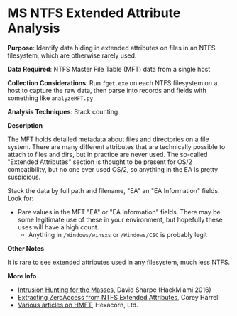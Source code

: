 # MS NTFS Extended Attribute Analysis

**Purpose**: Identify data hiding in extended attributes on files in an NTFS filesystem, which are otherwise rarely used.  

**Data Required**: NTFS Master File Table (MFT) data from a single host

**Collection Considerations**: Run `fget.exe` on each NTFS filesystem on a host to capture the raw data, then parse into records and fields with something like `analyzeMFT.py`

**Analysis Techniques**: Stack counting

**Description**

The MFT holds detailed metadata about files and directories on a file system.  There are many different attributes that are technically possible to attach to files and dirs, but in practice are never used.  The so-called "Extended Attributes" section is thought to be present for OS/2 compatibility, but no one ever used OS/2, so anything in the EA is pretty suspicious.  

Stack the data by full path and filename, "EA" an "EA Information" fields.  Look for:

* Rare values in the MFT "EA" or "EA Information" fields.  There may be some legitimate use of these in your environment, but hopefully these uses will have a high count.
    * Anything in `/Windows/winsxs` or `/Windows/CSC` is probably legit


**Other Notes**

It is rare to see extended attributes used in any filesystem, much less NTFS.

**More Info**

- [Intrusion Hunting for the Masses](https://www.youtube.com/watch?v=YLgycMCPo4c), David Sharpe (HackMiami 2016)
- [Extracting ZeroAccess from NTFS Extended Attributes](http://journeyintoir.blogspot.com/2012/12/extracting-zeroaccess-from-ntfs.html), Corey Harrell
- [Various articles on HMFT](http://www.hexacorn.com/blog/category/software-releases/hmft/), Hexacorn, Ltd.

